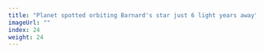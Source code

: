 ```yaml
---
title: "Planet spotted orbiting Barnard's star just 6 light years away"
imageUrl: ""
index: 24
weight: 24
---
```


